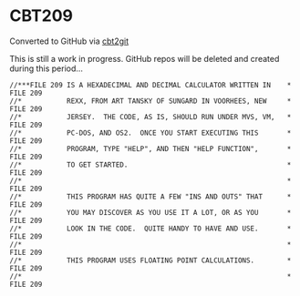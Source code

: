 # CBT209
Converted to GitHub via [cbt2git](https://github.com/wizardofzos/cbt2git)

This is still a work in progress. GitHub repos will be deleted and created during this period...

```
//***FILE 209 IS A HEXADECIMAL AND DECIMAL CALCULATOR WRITTEN IN    *   FILE 209
//*           REXX, FROM ART TANSKY OF SUNGARD IN VOORHEES, NEW     *   FILE 209
//*           JERSEY.  THE CODE, AS IS, SHOULD RUN UNDER MVS, VM,   *   FILE 209
//*           PC-DOS, AND OS2.  ONCE YOU START EXECUTING THIS       *   FILE 209
//*           PROGRAM, TYPE "HELP", AND THEN "HELP FUNCTION",       *   FILE 209
//*           TO GET STARTED.                                       *   FILE 209
//*                                                                 *   FILE 209
//*           THIS PROGRAM HAS QUITE A FEW "INS AND OUTS" THAT      *   FILE 209
//*           YOU MAY DISCOVER AS YOU USE IT A LOT, OR AS YOU       *   FILE 209
//*           LOOK IN THE CODE.  QUITE HANDY TO HAVE AND USE.       *   FILE 209
//*                                                                 *   FILE 209
//*           THIS PROGRAM USES FLOATING POINT CALCULATIONS.        *   FILE 209
//*                                                                 *   FILE 209
```
